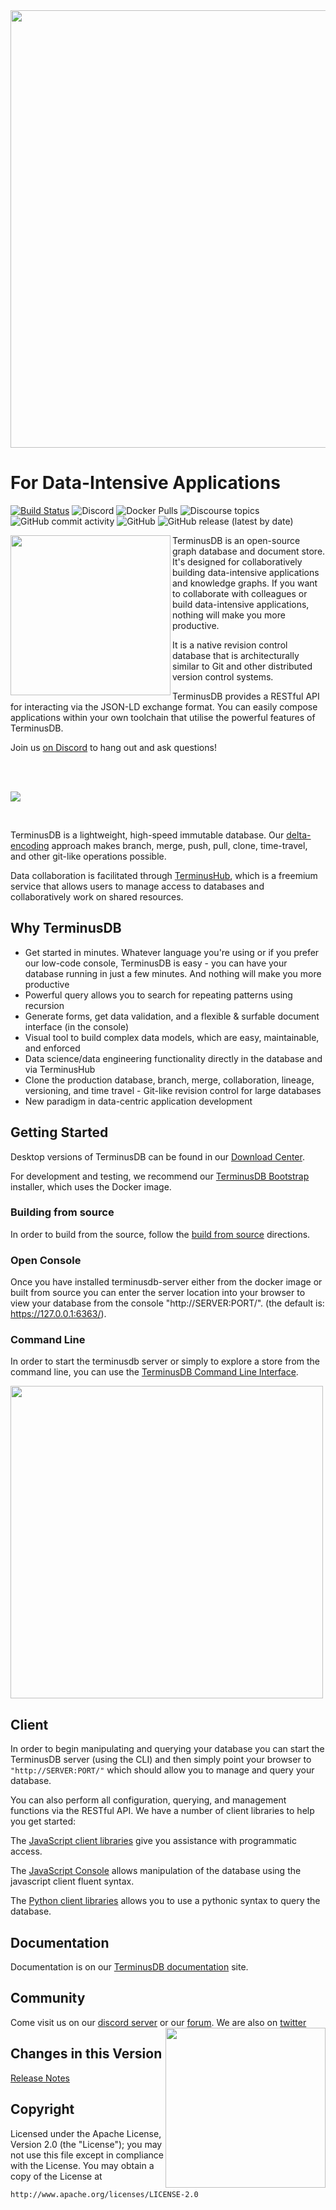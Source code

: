 <img src="https://assets.terminusdb.com/images/main_lockup.png" width="700px"/>

# For Data-Intensive Applications

[![Build Status](https://github.com/terminusdb/terminusdb/workflows/Publish/badge.svg?branch=master)](https://github.com/terminusdb/terminusdb/actions) ![Discord](https://img.shields.io/discord/689805612053168129?label=Discord&logo=Discord&style=plastic) ![Docker Pulls](https://img.shields.io/docker/pulls/terminusdb/terminusdb-server?logo=Docker&style=plastic) ![Discourse topics](https://img.shields.io/discourse/topics?color=yellow&logo=Discourse&server=https%3A%2F%2Fdiscuss.terminusdb.com%2F&style=plastic) ![GitHub commit activity](https://img.shields.io/github/commit-activity/m/terminusdb/terminusdb?color=orange&logo=GitHub&style=plastic) ![GitHub](https://img.shields.io/github/license/terminusdb/terminusdb?color=pink&logo=apache&style=plastic) ![GitHub release (latest by date)](https://img.shields.io/github/v/release/terminusdb/terminusdb?color=purple&style=plastic)

<img align="left" src="https://assets.terminusdb.com/images/Laptop.png" width="256px"/>

TerminusDB is an open-source graph database and document store. It's designed for collaboratively building data-intensive applications and knowledge graphs. If you want to collaborate with colleagues or build data-intensive applications, nothing will make you more productive.

It is a native revision control database that is architecturally similar to Git and other distributed version control systems.

TerminusDB provides a RESTful API for interacting via the JSON-LD exchange format. You can easily compose applications within your own toolchain that utilise the powerful features of TerminusDB.

Join us [on Discord](https://discord.gg/ZnmQvap) to hang out and ask questions!


<br/><br/>

![](https://assets.terminusdb.com/images/Git%20for%20GitHub-480p-210108.gif)

<br/>

TerminusDB is a lightweight, high-speed immutable database. Our [delta-encoding](whitepaper/terminusdb.pdf) approach makes branch, merge, push, pull, clone, time-travel, and other git-like operations possible.

Data collaboration is facilitated through [TerminusHub](https://terminusdb.com/hub), which is a freemium service that allows users to manage access to databases and collaboratively work on shared resources.

## Why TerminusDB


* Get started in minutes. Whatever language you're using or if you prefer our low-code console, TerminusDB is easy - you can have your database running in just a few minutes. And nothing will make you more productive
* Powerful query allows you to search for repeating patterns using recursion
* Generate forms, get data validation, and a flexible & surfable document interface (in the console)
* Visual tool to build complex data models, which are easy, maintainable, and enforced
* Data science/data engineering functionality directly in the database and via TerminusHub
* Clone the production database, branch, merge, collaboration, lineage, versioning, and time travel - Git-like revision control for large databases
* New paradigm in data-centric application development


## Getting Started

Desktop versions of TerminusDB can be found in our [Download Center](https://terminusdb.com/hub/download).

For development and testing, we recommend our [TerminusDB Bootstrap](https://github.com/terminusdb/terminusdb-bootstrap) installer, which uses the Docker image.

### Building from source

In order to build from the source, follow the [build from source](BUILD.md) directions.

### Open Console

Once you have installed terminusdb-server either from the docker image or built from source you can enter the server location into your browser to view your database from the console "http://SERVER:PORT/". (the default is: https://127.0.0.1:6363/).

### Command Line

In order to start the terminusdb server or simply to explore a store
from the command line, you can use the [TerminusDB Command Line
Interface](CLI.md).

<img src="https://assets.terminusdb.com/images/cli-github.gif" width="500px"/>

## Client

In order to begin manipulating and querying your database you can
start the TerminusDB server (using the CLI) and then simply point your
browser to `"http://SERVER:PORT/"` which should allow you to manage
and query your database.

You can also perform all configuration, querying, and management
functions via the RESTful API. We have a number of client libraries to
help you get started:

The [JavaScript client libraries](https://github.com/terminusdb/terminusdb-client) give you
assistance with programmatic access.

The [JavaScript Console](https://github.com/terminusdb/terminusdb-console) allows manipulation 
of the database using the javascript client fluent syntax.

The [Python client libraries](https://github.com/terminusdb/terminusdb-client-python) allows
you to use a pythonic syntax to query the database.

## Documentation

Documentation is on our [TerminusDB documentation](https://terminusdb.com/) site.

## Community

Come visit us on our [discord server](https://discord.gg/yTJKAma)
or our [forum](https://discuss.terminusdb.com). We are also on [twitter](https://twitter.com/TerminusDB)
<img align="right" src="https://assets.terminusdb.com/images/TerminusDB%20color%20mascot.png" width="256px"/>

## Changes in this Version

[Release Notes](RELEASE_NOTES.md)

## Copyright

Licensed under the Apache License, Version 2.0 (the "License"); you may not use this file except in compliance with the License. You may obtain a copy of the License at
```
http://www.apache.org/licenses/LICENSE-2.0
```
